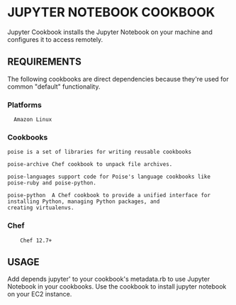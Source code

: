 	 	 	
# JUPYTER NOTEBOOK COOKBOOK

 Jupyter Cookbook installs the Jupyter Notebook on your machine and configures it to access remotely.

## REQUIREMENTS	

The following cookbooks are direct dependencies because they're used for common "default" functionality.

### Platforms
      Amazon Linux	

### Cookbooks
	
	poise is a set of libraries for writing reusable cookbooks
        
	poise-archive Chef cookbook to unpack file archives.
        
	poise-languages support code for Poise's language cookbooks like poise-ruby and poise-python.    
        
	poise-python  A Chef cookbook to provide a unified interface for installing Python, managing Python packages, and               creating virtualenvs.

###   Chef
        Chef 12.7+
	 	 	
## USAGE	
   Add depends jupyter' to your cookbook's metadata.rb to use Jupyter Notebook in your cookbooks.
   Use the cookbook to install jupyter notebook on your EC2 instance.

